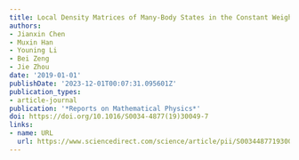 ```yaml
---
title: Local Density Matrices of Many-Body States in the Constant Weight Subspaces
authors:
- Jianxin Chen
- Muxin Han
- Youning Li
- Bei Zeng
- Jie Zhou
date: '2019-01-01'
publishDate: '2023-12-01T00:07:31.095601Z'
publication_types:
- article-journal
publication: '*Reports on Mathematical Physics*'
doi: https://doi.org/10.1016/S0034-4877(19)30049-7
links:
- name: URL
  url: https://www.sciencedirect.com/science/article/pii/S0034487719300497
---
```


